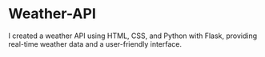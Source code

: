 # Weather-API
 I created a weather API using HTML, CSS, and Python with Flask, providing real-time weather data and a user-friendly interface.
